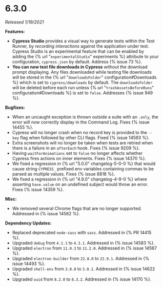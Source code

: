 # 6.3.0

*Released 1/19/2021*

**Features:**

- **Cypress Studio** provides a visual way to generate tests within the Test Runner, by *recording interactions* against the application under test. Cypress Studio is an experimental feature that can be enabled by adding the {% url "`experimentalStudio`" experiments %} attribute to your configuration, `cypress.json` by default. Address {% issue 73 %}.
- **You can now test file downloads in Cypress** without the download prompt displaying. Any files downloaded while testing file downloads will be stored in the {% url "`downloadsFolder`" configuration#Downloads %} which is set to `cypress/downloads` by default. The `downloadsFolder` will be deleted before each run unless {% url "`trashAssetsBeforeRuns`" configuration#Downloads %} is set to `false`. Addresses {% issue 949 %}.

**Bugfixes:**

- When an uncaught exception is thrown outside a suite with an `.only`, the error will now correctly display in the Command Log. Fixes {% issue 14455 %}.
- Cypress will no longer crash when no record key is provided to the `--key` flag when followed by other CLI flags. Fixed {% issue 14593 %}.
- Extra screenshots will no longer be taken when tests are retried when there is a failure in an `afterEach` hook. Fixes {% issue 9209 %}.
- Having `waitForAnimations` set to `false` no longer affects whether Cypress fires actions on inner elements. Fixes {% issue 14370 %}.
- We fixed a regression in {% url "5.0.0" changelog-5-0-0 %} that would cause string `CYPRESS_` prefixed env variables containing commas to be parsed as multiple values. Fixes {% issue 8818 %}.
- We fixed a regression in {% url "4.9.0" changelog-4-9-0 %} where asserting `have.value` on an undefined subject would throw an error. Fixes {% issue 14359 %}.

**Misc:**

- We removed several Chrome flags that are no longer supported. Addressed in {% issue 14582 %}.

**Dependency Updates:**

- Replaced deprecated `node-sass` with `sass`. Addressed in {% PR 14415 %}.
- Upgraded `debug` from `4.1.1` to `4.3.1`. Addressed in {% issue 14583 %}.
- Upgraded `electron` from `11.0.3` to `11.2.0`. Addressed in {% issue 14567 %}.
- Upgraded `electron-builder` from `22.8.0` to `22.9.1`. Addressed in {% issue 14493 %}.
- Upgraded `shell-env` from `3.0.0` to `3.0.1`. Addressed in {% issue 14622 %}.
- Upgraded `uuid` from `8.2.0` to `8.3.2`. Addressed in {% issue 14170 %}.
